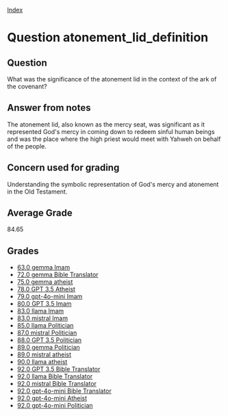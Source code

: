 
[Index](../../index.md)
# Question atonement_lid_definition
## Question
What was the significance of the atonement lid in the context of the ark of the covenant?

## Answer from notes
The atonement lid, also known as the mercy seat, was significant as it represented God's mercy in coming down to redeem sinful human beings and was the place where the high priest would meet with Yahweh on behalf of the people.

## Concern used for grading
Understanding the symbolic representation of God's mercy and atonement in the Old Testament.

## Average Grade
84.65

## Grades
 * [63.0 gemma Imam](../answers/gemma_Imam/atonement_lid_definition.md)
 * [72.0 gemma Bible Translator](../answers/gemma_Bible_Translator/atonement_lid_definition.md)
 * [75.0 gemma atheist](../answers/gemma_atheist/atonement_lid_definition.md)
 * [78.0 GPT 3.5 Atheist](../answers/GPT_3.5_Atheist/atonement_lid_definition.md)
 * [79.0 gpt-4o-mini Imam](../answers/gpt-4o-mini_Imam/atonement_lid_definition.md)
 * [80.0 GPT 3.5 Imam](../answers/GPT_3.5_Imam/atonement_lid_definition.md)
 * [83.0 llama Imam](../answers/llama_Imam/atonement_lid_definition.md)
 * [83.0 mistral Imam](../answers/mistral_Imam/atonement_lid_definition.md)
 * [85.0 llama Politician](../answers/llama_Politician/atonement_lid_definition.md)
 * [87.0 mistral Politician](../answers/mistral_Politician/atonement_lid_definition.md)
 * [88.0 GPT 3.5 Politician](../answers/GPT_3.5_Politician/atonement_lid_definition.md)
 * [89.0 gemma Politician](../answers/gemma_Politician/atonement_lid_definition.md)
 * [89.0 mistral atheist](../answers/mistral_atheist/atonement_lid_definition.md)
 * [90.0 llama atheist](../answers/llama_atheist/atonement_lid_definition.md)
 * [92.0 GPT 3.5 Bible Translator](../answers/GPT_3.5_Bible_Translator/atonement_lid_definition.md)
 * [92.0 llama Bible Translator](../answers/llama_Bible_Translator/atonement_lid_definition.md)
 * [92.0 mistral Bible Translator](../answers/mistral_Bible_Translator/atonement_lid_definition.md)
 * [92.0 gpt-4o-mini Bible Translator](../answers/gpt-4o-mini_Bible_Translator/atonement_lid_definition.md)
 * [92.0 gpt-4o-mini Atheist](../answers/gpt-4o-mini_Atheist/atonement_lid_definition.md)
 * [92.0 gpt-4o-mini Politician](../answers/gpt-4o-mini_Politician/atonement_lid_definition.md)
